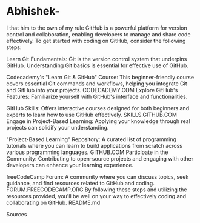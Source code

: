 # Abhishek-
I that him 
to the own of my rule 
GitHub is a powerful platform for version control and collaboration, enabling developers to manage and share code effectively. To get started with coding on GitHub, consider the following steps:

Learn Git Fundamentals: Git is the version control system that underpins GitHub. Understanding Git basics is essential for effective use of GitHub.

Codecademy's "Learn Git & GitHub" Course: This beginner-friendly course covers essential Git commands and workflows, helping you integrate Git and GitHub into your projects. 
CODECADEMY.COM
Explore GitHub's Features: Familiarize yourself with GitHub's interface and functionalities.

GitHub Skills: Offers interactive courses designed for both beginners and experts to learn how to use GitHub effectively. 
SKILLS.GITHUB.COM
Engage in Project-Based Learning: Applying your knowledge through real projects can solidify your understanding.

"Project-Based Learning" Repository: A curated list of programming tutorials where you can learn to build applications from scratch across various programming languages. 
GITHUB.COM
Participate in the Community: Contributing to open-source projects and engaging with other developers can enhance your learning experience.

freeCodeCamp Forum: A community where you can discuss topics, seek guidance, and find resources related to GitHub and coding. 
FORUM.FREECODECAMP.ORG
By following these steps and utilizing the resources provided, you'll be well on your way to effectively coding and collaborating on GitHub.
README.md

Sources









